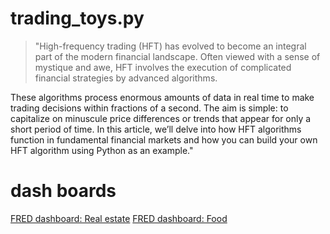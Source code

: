 # trading_toys.py
> "High-frequency trading (HFT) has evolved to become an integral part of the modern financial landscape. Often viewed with a sense of mystique and awe, HFT involves the execution of complicated financial strategies by advanced algorithms.

These algorithms process enormous amounts of data in real time to make trading decisions within fractions of a second. The aim is simple: to capitalize on minuscule price differences or trends that appear for only a short period of time. In this article, we’ll delve into how HFT algorithms function in fundamental financial markets and how you can build your own HFT algorithm using Python as an example."

# dash boards
[FRED dashboard: Real estate](https://fredaccount.stlouisfed.org/dashboard/108849#)
[FRED dashboard: Food](https://fredaccount.stlouisfed.org/dashboard/108852#)
